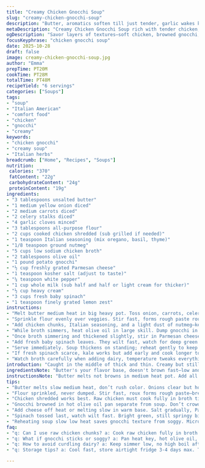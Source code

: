 ```yaml
---
title: "Creamy Chicken Gnocchi Soup"
slug: "creamy-chicken-gnocchi-soup"
description: "Butter, aromatics soften till just tender, garlic wakes kitchen. Flour stirs in, makes roux. Chicken chunks tumble with Italian herbs, nutmeg for warm depth. Broth simmers low, rich base building flavors slowly. Gnocchi browned crisp separately, adds texture contrast in final bowl. Cheese melts in, seasoning tweaks with salt and pepper, cream joins for velvet touch. Spinach wilts bright green, lemon zest freshens. Hearty, layered soup balancing creamy and chewy surprises."
metaDescription: "Creamy Chicken Gnocchi Soup rich with tender chicken, sautéed veggies, browned gnocchi crisp, warm nutmeg touch, fresh spinach, and bright lemon zest finish."
ogDescription: "Savor layers of textures—soft chicken, browned gnocchi, wilted spinach, nutmeg warmth, lemon zest punch in a creamy, hearty chicken gnocchi soup bowl."
focusKeyphrase: "chicken gnocchi soup"
date: 2025-10-28
draft: false
image: creamy-chicken-gnocchi-soup.jpg
author: "Emma"
prepTime: PT20M
cookTime: PT28M
totalTime: PT48M
recipeYield: "6 servings"
categories: ["Soups"]
tags:
- "soup"
- "Italian American"
- "comfort food"
- "chicken"
- "gnocchi"
- "creamy"
keywords:
- "chicken gnocchi"
- "creamy soup"
- "Italian herbs"
breadcrumb: ["Home", "Recipes", "Soups"]
nutrition: 
 calories: "370"
 fatContent: "22g"
 carbohydrateContent: "24g"
 proteinContent: "19g"
ingredients:
- "3 tablespoons unsalted butter"
- "1 medium yellow onion diced"
- "2 medium carrots diced"
- "2 celery stalks diced"
- "4 garlic cloves minced"
- "3 tablespoons all-purpose flour"
- "2 cups cooked chicken shredded (sub grilled if needed)"
- "1 teaspoon Italian seasoning (mix oregano, basil, thyme)"
- "1/8 teaspoon ground nutmeg"
- "5 cups low sodium chicken broth"
- "2 tablespoons olive oil"
- "1 pound potato gnocchi"
- "½ cup freshly grated Parmesan cheese"
- "1 teaspoon kosher salt (adjust to taste)"
- "¼ teaspoon white pepper"
- "1 cup whole milk (sub half and half or light cream for thicker)"
- "½ cup heavy cream"
- "3 cups fresh baby spinach"
- "1 teaspoon finely grated lemon zest"
instructions:
- "Melt butter medium heat in big heavy pot. Toss onion, carrots, celery, and garlic in. Hear the gentle sizzle. Look for onions turning translucent but still holding structure, carrots softening but some bite remains. 5-6 minutes slow coaxing."
- "Sprinkle flour evenly over veggies. Stir fast, forms rough paste roux—keeps soup thick, no lumps. Let toast just a minute until flour scent disappears, no browning. This step builds base texture and keeps future liquid silky, not grainy."
- "Add chicken chunks, Italian seasoning, and a light dust of nutmeg—keeps warmth subtle but noticeable. Pour chicken broth steady while stirring brakes roux. No rush, stop lumps. Bring to low simmer, little bubbles gently breaking top, for 9-11 minutes. Developing deep flavor meld."
- "While broth simmers, heat olive oil in large skill. Dump gnocchi in single layer. Let brown undisturbed 2-3 minutes till golden crust forms, flip, and crisp other sides. This step adds crunch contrast to soft soup lumps. Set browned gnocchi aside, don’t overcrowd pan or will steam, lose color."
- "Once broth simmering and thickened slightly, stir in Parmesan cheese, salt, and white pepper. Cheese melts into broth sticky creaminess. Pour in milk and cream, return soup to faint simmer—watch carefully, curdling hates heat spikes. Lower flame if needed."
- "Add fresh baby spinach leaves. They wilt fast, watch for deep green but still pop of springy texture. Toss browned gnocchi in last. Lemon zest drops last minute aroma lift; the tiny oils in the peel brighten heavy cream base."
- "Serve immediately. Soup thickens on standing; reheat gently to keep gnocchi textures intact. No microwave blasts or bacon fat ruin textures here. If too thick next day, splash broth or milk while warming up."
- "If fresh spinach scarce, kale works but add early and cook longer to soften. Shredded rotisserie chicken slot in effortlessly; if raw chicken used, cook first in broth till opaque. Gnocchi can be store-bought or homemade, pan-searing huge upgrade over boiling."
- "Watch broth carefully when adding dairy, temperature tweaks everything. Thick heavy cream is your safety valve for richness if milk looks weak. Salt gradually to avoid over-salting earlier. Lemon is variable; zest freshens but avoid pith bitterness."
introduction: "Caught in the middle of thick and thin. Creamy but still chewable bites. Soft chicken chunks swimming with tender veggies and crispy gnocchi edges. The garlic and carrot scent fills air, slowly building a warm cozy taste already. Learned patience here, that roux needs about a minute to lose raw flour smell but not brown or soup flops. Gnocchi always tossed in separate pan, trust me, boiled gnocchi side soaked loses that golden snap and makes soup mushy. Bright lemon zest thrown in last second wakes up the bowl, like a light step in a heavy coat. Using nutmeg tiny pinch, more than once missed this and soup felt flat. Chicken? Perfect for leftovers or quick grill smash, the seasoning layers lit things up. Like a warm hug, but with a kick in texture—each spoon a little surprise. Cream and broth combo avoids cloying heaviness so easy to sip yet filling. Sounds like a contradiction but somehow makes sense, if you pay attention to each step and smell the aromas as they build."
ingredientsNote: "Butter's your flavor base, doesn't brown fast—low and slow. Onion, carrot, celery, garlic combo classic, diced uniform for even cooking. Flour roux thickens—must sprinkle, not dump in lumps. Chicken used shredded leftovers here; juicy raw chicken can swap but cook in broth first fully. Italian seasoning homemade mix better than store blend—balance oregano, thyme, and basil—avoid overpowering sage or rosemary unless you want to punch up. Nutmeg here is subtle, can omit but loses gentle warmth hit. Chicken broth ideally homemade or low sodium to control salt progress. Gnocchi store-bought works fine, but pan seared golden is must; no soggy pillows allowed. Parmesan saltiness built in; taste before salting more. Milk and cream combo controls richness, heavy cream increases thickness. Fresh spinach only, frozen packs too watery. Lemon zest adds fresh brightness last minute. Olive oil high heat for gnocchi, butter burns too fast. White pepper gentler than black, keeps final flavor clean. Substitutions: kale for spinach, half and half for milk and cream mixed, store grilled chicken. Salt carefully—broth and cheese both salty."
instructionsNote: "Butter melts not browns in medium heat pot. Add all aromatics at once, stir often until onions clear but not mushy—soft but toothsome. Flour added in small parts, stirring constantly—this creates shiny roux that thickens soup smoothly, no flour clumps if patient. Chicken and spices thrown in post roux, stirring into paste, releasing savory base flavors. Broth comes in slow to break roux, stirring till smooth. Simmer is gently bubbling, not boil—prevents dairy separation later. Meanwhile gnocchi browning step crucial—nonstick skillet or cast iron best. Let gnocchi sit-on-sides golden-brown before flip, no stirring too early or loses crust. Parmesan cheese melts in warm liquid, salt and white pepper added after so flavors don’t mutate too early. Adding milk and cream carefully watching heat, need low simmer to avoid curdling. Spinach tossed in just before serving, wilt time varies but leaves should turn bright dark green but not soggy. Gnocchi added last for crunch retention. Final lemon zest rains aroma, best fresh grated just before eating. Soup best eaten hot; reheating slow to protect textures. If soup thickens next day, thinning with broth or milk recommended. Always taste adjusting salt last."
tips:
- "Butter melts slow medium heat, don’t rush color. Onions clear but hold shape. Dice uniform for even softening. Carrots soften but keep bite, garlic smell wakes the pot early. Timing here controls aroma and texture balance."
- "Flour sprinkled, never dumped. Stir fast, roux forms rough paste—break lumps immediately or end with grainy clumps. Toast roux like one minute, smell change is subtle. No browning allowed or soup flavors shift bitter."
- "Chicken shredded works best. Raw chicken must cook fully in broth till opaque, no guessing. Italian seasoning mix made fresh outshines store blends. Nutmeg tiny but gives depth, skip or soup tastes flat. Go light, overpower can sting."
- "Gnocchi browned in hot olive oil pan separate from soup. Don’t crowd or steam messes crust. Golden spots flip carefully, no stirring early. Adds crunch contrast to soft soup. Pan searing is quick textural upgrade better than boiling."
- "Add cheese off heat or melting slow in warm base. Salt gradually, Parmesan already salty. White pepper gentle finish but clean flavor line. Milk and cream combined hold richer texture but need low simmer, watch closely or curdle starts quietly."
- "Spinach tossed last, watch wilt fast. Bright green, still springy bite desired. Kale substitute works but add early longer cook, rough texture and stronger flavor. Lemon zest grated fresh last second gives punch brightens creamy heaviness."
- "Reheating soup slow low heat saves gnocchi texture from soggy. Microwave ruins crust, avoid shock heat. If next day too thick, splash broth or milk before warming. Thickness builds on standing; thin carefully not to water down flavor."
faq:
- "q: Can I use raw chicken chunks? a: Cook raw chicken fully in broth till no pink inside, slow simmer. Don’t dump uncooked or broth won’t flavor right. Shredded cooked best save time. Raw works if careful with temp and timing."
- "q: What if gnocchi sticks or soggy? a: Pan heat key, hot olive oil, don’t crowd. Let sit for crust before moving. Overcrowding steam kills crispness. Soggy gnocchi comes from boiling then pouring into soup directly, skips browned layer."
- "q: How to avoid curdling dairy? a: Keep simmer low, no high boil after milk and cream join. Add cold cream slowly, reduce flame quick. Watch bubbles closely. Too hot triggers separation. Alternative sub half and half mixes thickness but safer heat tolerance."
- "q: Storage tips? a: Cool fast, store airtight fridge 3-4 days max. Texture changes over time, gnocchi absorbs broth making soften. Reheat on low, add splash broth or milk. Freeze not recommended, cream may separate. Thaw slowly, stir gently if reheated."

---
```

